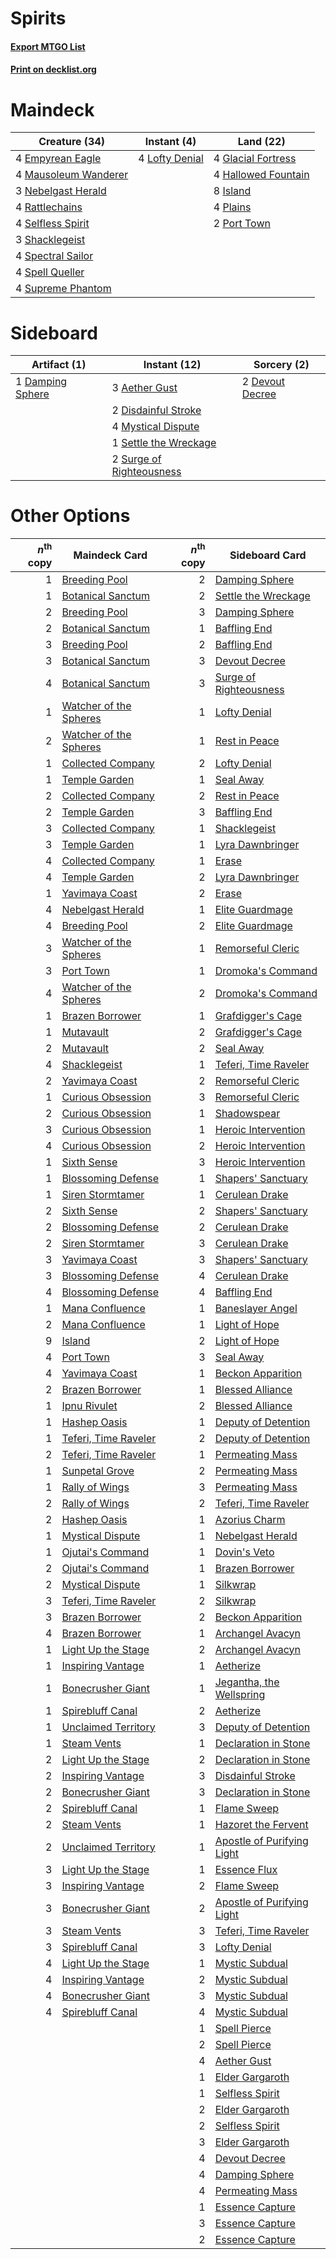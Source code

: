 # Spirits

#### [Export MTGO List](../collection/Spirits/Spirits.txt)
#### [Print on decklist.org](http://decklist.org/?deckmain=4%09Empyrean%20Eagle%0A4%09Glacial%20Fortress%0A4%09Hallowed%20Fountain%0A8%09Island%0A4%09Lofty%20Denial%0A4%09Mausoleum%20Wanderer%0A3%09Nebelgast%20Herald%0A4%09Plains%0A2%09Port%20Town%0A4%09Rattlechains%0A4%09Selfless%20Spirit%0A3%09Shacklegeist%0A4%09Spectral%20Sailor%0A4%09Spell%20Queller%0A4%09Supreme%20Phantom&deckside=3%09Aether%20Gust%0A1%09Damping%20Sphere%0A2%09Devout%20Decree%0A2%09Disdainful%20Stroke%0A4%09Mystical%20Dispute%0A1%09Settle%20the%20Wreckage%0A2%09Surge%20of%20Righteousness)
# Maindeck

|                                         Creature (34)                                         |                                       Instant (4)                                       |                                          Land (22)                                          |
|-----------------------------------------------------------------------------------------------|-----------------------------------------------------------------------------------------|---------------------------------------------------------------------------------------------|
|4 [Empyrean Eagle](http://gatherer.wizards.com/Pages/Card/Details.aspx?multiverseid=466962)    |4 [Lofty Denial](http://gatherer.wizards.com/Pages/Card/Details.aspx?multiverseid=485379)|4 [Glacial Fortress](http://gatherer.wizards.com/Pages/Card/Details.aspx?multiverseid=190562)|
|4 [Mausoleum Wanderer](http://gatherer.wizards.com/Pages/Card/Details.aspx?multiverseid=414364)|                                                                                         |4 [Hallowed Fountain](http://gatherer.wizards.com/Pages/Card/Details.aspx?multiverseid=97071)|
|3 [Nebelgast Herald](http://gatherer.wizards.com/Pages/Card/Details.aspx?multiverseid=414366)  |                                                                                         |8 [Island](http://gatherer.wizards.com/Pages/Card/Details.aspx?multiverseid=439857)          |
|4 [Rattlechains](http://gatherer.wizards.com/Pages/Card/Details.aspx?multiverseid=409824)      |                                                                                         |4 [Plains](http://gatherer.wizards.com/Pages/Card/Details.aspx?multiverseid=439856)          |
|4 [Selfless Spirit](http://gatherer.wizards.com/Pages/Card/Details.aspx?multiverseid=414332)   |                                                                                         |2 [Port Town](http://gatherer.wizards.com/Pages/Card/Details.aspx?multiverseid=410046)       |
|3 [Shacklegeist](http://gatherer.wizards.com/Pages/Card/Details.aspx?multiverseid=488252)      |                                                                                         |                                                                                             |
|4 [Spectral Sailor](http://gatherer.wizards.com/Pages/Card/Details.aspx?multiverseid=466830)   |                                                                                         |                                                                                             |
|4 [Spell Queller](http://gatherer.wizards.com/Pages/Card/Details.aspx?multiverseid=414494)     |                                                                                         |                                                                                             |
|4 [Supreme Phantom](http://gatherer.wizards.com/Pages/Card/Details.aspx?multiverseid=447212)   |                                                                                         |                                                                                             |


# Sideboard

|                                       Artifact (1)                                        |                                           Instant (12)                                            |                                       Sorcery (2)                                        |
|-------------------------------------------------------------------------------------------|---------------------------------------------------------------------------------------------------|------------------------------------------------------------------------------------------|
|1 [Damping Sphere](http://gatherer.wizards.com/Pages/Card/Details.aspx?multiverseid=443101)|3 [Aether Gust](http://gatherer.wizards.com/Pages/Card/Details.aspx?multiverseid=466796)           |2 [Devout Decree](http://gatherer.wizards.com/Pages/Card/Details.aspx?multiverseid=466767)|
|                                                                                           |2 [Disdainful Stroke](http://gatherer.wizards.com/Pages/Card/Details.aspx?multiverseid=420705)     |                                                                                          |
|                                                                                           |4 [Mystical Dispute](http://gatherer.wizards.com/Pages/Card/Details.aspx?multiverseid=473020)      |                                                                                          |
|                                                                                           |1 [Settle the Wreckage](http://gatherer.wizards.com/Pages/Card/Details.aspx?multiverseid=435186)   |                                                                                          |
|                                                                                           |2 [Surge of Righteousness](http://gatherer.wizards.com/Pages/Card/Details.aspx?multiverseid=394720)|                                                                                          |


# Other Options

|*n*<sup>th</sup> copy|                                          Maindeck Card                                          |*n*<sup>th</sup> copy|                                           Sideboard Card                                            |
|--------------------:|-------------------------------------------------------------------------------------------------|--------------------:|-----------------------------------------------------------------------------------------------------|
|                    1|[Breeding Pool](http://gatherer.wizards.com/Pages/Card/Details.aspx?multiverseid=97088)          |                    2|[Damping Sphere](http://gatherer.wizards.com/Pages/Card/Details.aspx?multiverseid=443101)            |
|                    1|[Botanical Sanctum](http://gatherer.wizards.com/Pages/Card/Details.aspx?multiverseid=417817)     |                    2|[Settle the Wreckage](http://gatherer.wizards.com/Pages/Card/Details.aspx?multiverseid=435186)       |
|                    2|[Breeding Pool](http://gatherer.wizards.com/Pages/Card/Details.aspx?multiverseid=97088)          |                    3|[Damping Sphere](http://gatherer.wizards.com/Pages/Card/Details.aspx?multiverseid=443101)            |
|                    2|[Botanical Sanctum](http://gatherer.wizards.com/Pages/Card/Details.aspx?multiverseid=417817)     |                    1|[Baffling End](http://gatherer.wizards.com/Pages/Card/Details.aspx?multiverseid=439658)              |
|                    3|[Breeding Pool](http://gatherer.wizards.com/Pages/Card/Details.aspx?multiverseid=97088)          |                    2|[Baffling End](http://gatherer.wizards.com/Pages/Card/Details.aspx?multiverseid=439658)              |
|                    3|[Botanical Sanctum](http://gatherer.wizards.com/Pages/Card/Details.aspx?multiverseid=417817)     |                    3|[Devout Decree](http://gatherer.wizards.com/Pages/Card/Details.aspx?multiverseid=466767)             |
|                    4|[Botanical Sanctum](http://gatherer.wizards.com/Pages/Card/Details.aspx?multiverseid=417817)     |                    3|[Surge of Righteousness](http://gatherer.wizards.com/Pages/Card/Details.aspx?multiverseid=394720)    |
|                    1|[Watcher of the Spheres](http://gatherer.wizards.com/Pages/Card/Details.aspx?multiverseid=485550)|                    1|[Lofty Denial](http://gatherer.wizards.com/Pages/Card/Details.aspx?multiverseid=485379)              |
|                    2|[Watcher of the Spheres](http://gatherer.wizards.com/Pages/Card/Details.aspx?multiverseid=485550)|                    1|[Rest in Peace](http://gatherer.wizards.com/Pages/Card/Details.aspx?multiverseid=442021)             |
|                    1|[Collected Company](http://gatherer.wizards.com/Pages/Card/Details.aspx?multiverseid=394519)     |                    2|[Lofty Denial](http://gatherer.wizards.com/Pages/Card/Details.aspx?multiverseid=485379)              |
|                    1|[Temple Garden](http://gatherer.wizards.com/Pages/Card/Details.aspx?multiverseid=405112)         |                    1|[Seal Away](http://gatherer.wizards.com/Pages/Card/Details.aspx?multiverseid=442919)                 |
|                    2|[Collected Company](http://gatherer.wizards.com/Pages/Card/Details.aspx?multiverseid=394519)     |                    2|[Rest in Peace](http://gatherer.wizards.com/Pages/Card/Details.aspx?multiverseid=442021)             |
|                    2|[Temple Garden](http://gatherer.wizards.com/Pages/Card/Details.aspx?multiverseid=405112)         |                    3|[Baffling End](http://gatherer.wizards.com/Pages/Card/Details.aspx?multiverseid=439658)              |
|                    3|[Collected Company](http://gatherer.wizards.com/Pages/Card/Details.aspx?multiverseid=394519)     |                    1|[Shacklegeist](http://gatherer.wizards.com/Pages/Card/Details.aspx?multiverseid=488252)              |
|                    3|[Temple Garden](http://gatherer.wizards.com/Pages/Card/Details.aspx?multiverseid=405112)         |                    1|[Lyra Dawnbringer](http://gatherer.wizards.com/Pages/Card/Details.aspx?multiverseid=442914)          |
|                    4|[Collected Company](http://gatherer.wizards.com/Pages/Card/Details.aspx?multiverseid=394519)     |                    1|[Erase](http://gatherer.wizards.com/Pages/Card/Details.aspx?multiverseid=386533)                     |
|                    4|[Temple Garden](http://gatherer.wizards.com/Pages/Card/Details.aspx?multiverseid=405112)         |                    2|[Lyra Dawnbringer](http://gatherer.wizards.com/Pages/Card/Details.aspx?multiverseid=442914)          |
|                    1|[Yavimaya Coast](http://gatherer.wizards.com/Pages/Card/Details.aspx?multiverseid=129810)        |                    2|[Erase](http://gatherer.wizards.com/Pages/Card/Details.aspx?multiverseid=386533)                     |
|                    4|[Nebelgast Herald](http://gatherer.wizards.com/Pages/Card/Details.aspx?multiverseid=414366)      |                    1|[Elite Guardmage](http://gatherer.wizards.com/Pages/Card/Details.aspx?multiverseid=461122)           |
|                    4|[Breeding Pool](http://gatherer.wizards.com/Pages/Card/Details.aspx?multiverseid=97088)          |                    2|[Elite Guardmage](http://gatherer.wizards.com/Pages/Card/Details.aspx?multiverseid=461122)           |
|                    3|[Watcher of the Spheres](http://gatherer.wizards.com/Pages/Card/Details.aspx?multiverseid=485550)|                    1|[Remorseful Cleric](http://gatherer.wizards.com/Pages/Card/Details.aspx?multiverseid=447169)         |
|                    3|[Port Town](http://gatherer.wizards.com/Pages/Card/Details.aspx?multiverseid=410046)             |                    1|[Dromoka's Command](http://gatherer.wizards.com/Pages/Card/Details.aspx?multiverseid=394558)         |
|                    4|[Watcher of the Spheres](http://gatherer.wizards.com/Pages/Card/Details.aspx?multiverseid=485550)|                    2|[Dromoka's Command](http://gatherer.wizards.com/Pages/Card/Details.aspx?multiverseid=394558)         |
|                    1|[Brazen Borrower](http://gatherer.wizards.com/Pages/Card/Details.aspx?multiverseid=473001)       |                    1|[Grafdigger's Cage](http://gatherer.wizards.com/Pages/Card/Details.aspx?multiverseid=278452)         |
|                    1|[Mutavault](http://gatherer.wizards.com/Pages/Card/Details.aspx?multiverseid=370733)             |                    2|[Grafdigger's Cage](http://gatherer.wizards.com/Pages/Card/Details.aspx?multiverseid=278452)         |
|                    2|[Mutavault](http://gatherer.wizards.com/Pages/Card/Details.aspx?multiverseid=370733)             |                    2|[Seal Away](http://gatherer.wizards.com/Pages/Card/Details.aspx?multiverseid=442919)                 |
|                    4|[Shacklegeist](http://gatherer.wizards.com/Pages/Card/Details.aspx?multiverseid=488252)          |                    1|[Teferi, Time Raveler](http://gatherer.wizards.com/Pages/Card/Details.aspx?multiverseid=461148)      |
|                    2|[Yavimaya Coast](http://gatherer.wizards.com/Pages/Card/Details.aspx?multiverseid=129810)        |                    2|[Remorseful Cleric](http://gatherer.wizards.com/Pages/Card/Details.aspx?multiverseid=447169)         |
|                    1|[Curious Obsession](http://gatherer.wizards.com/Pages/Card/Details.aspx?multiverseid=439692)     |                    3|[Remorseful Cleric](http://gatherer.wizards.com/Pages/Card/Details.aspx?multiverseid=447169)         |
|                    2|[Curious Obsession](http://gatherer.wizards.com/Pages/Card/Details.aspx?multiverseid=439692)     |                    1|[Shadowspear](http://gatherer.wizards.com/Pages/Card/Details.aspx?multiverseid=476487)               |
|                    3|[Curious Obsession](http://gatherer.wizards.com/Pages/Card/Details.aspx?multiverseid=439692)     |                    1|[Heroic Intervention](http://gatherer.wizards.com/Pages/Card/Details.aspx?multiverseid=423776)       |
|                    4|[Curious Obsession](http://gatherer.wizards.com/Pages/Card/Details.aspx?multiverseid=439692)     |                    2|[Heroic Intervention](http://gatherer.wizards.com/Pages/Card/Details.aspx?multiverseid=423776)       |
|                    1|[Sixth Sense](http://gatherer.wizards.com/Pages/Card/Details.aspx?multiverseid=426889)           |                    3|[Heroic Intervention](http://gatherer.wizards.com/Pages/Card/Details.aspx?multiverseid=423776)       |
|                    1|[Blossoming Defense](http://gatherer.wizards.com/Pages/Card/Details.aspx?multiverseid=417719)    |                    1|[Shapers' Sanctuary](http://gatherer.wizards.com/Pages/Card/Details.aspx?multiverseid=435362)        |
|                    1|[Siren Stormtamer](http://gatherer.wizards.com/Pages/Card/Details.aspx?multiverseid=435232)      |                    1|[Cerulean Drake](http://gatherer.wizards.com/Pages/Card/Details.aspx?multiverseid=466807)            |
|                    2|[Sixth Sense](http://gatherer.wizards.com/Pages/Card/Details.aspx?multiverseid=426889)           |                    2|[Shapers' Sanctuary](http://gatherer.wizards.com/Pages/Card/Details.aspx?multiverseid=435362)        |
|                    2|[Blossoming Defense](http://gatherer.wizards.com/Pages/Card/Details.aspx?multiverseid=417719)    |                    2|[Cerulean Drake](http://gatherer.wizards.com/Pages/Card/Details.aspx?multiverseid=466807)            |
|                    2|[Siren Stormtamer](http://gatherer.wizards.com/Pages/Card/Details.aspx?multiverseid=435232)      |                    3|[Cerulean Drake](http://gatherer.wizards.com/Pages/Card/Details.aspx?multiverseid=466807)            |
|                    3|[Yavimaya Coast](http://gatherer.wizards.com/Pages/Card/Details.aspx?multiverseid=129810)        |                    3|[Shapers' Sanctuary](http://gatherer.wizards.com/Pages/Card/Details.aspx?multiverseid=435362)        |
|                    3|[Blossoming Defense](http://gatherer.wizards.com/Pages/Card/Details.aspx?multiverseid=417719)    |                    4|[Cerulean Drake](http://gatherer.wizards.com/Pages/Card/Details.aspx?multiverseid=466807)            |
|                    4|[Blossoming Defense](http://gatherer.wizards.com/Pages/Card/Details.aspx?multiverseid=417719)    |                    4|[Baffling End](http://gatherer.wizards.com/Pages/Card/Details.aspx?multiverseid=439658)              |
|                    1|[Mana Confluence](http://gatherer.wizards.com/Pages/Card/Details.aspx?multiverseid=409573)       |                    1|[Baneslayer Angel](http://gatherer.wizards.com/Pages/Card/Details.aspx?multiverseid=191065)          |
|                    2|[Mana Confluence](http://gatherer.wizards.com/Pages/Card/Details.aspx?multiverseid=409573)       |                    1|[Light of Hope](http://gatherer.wizards.com/Pages/Card/Details.aspx?multiverseid=479540)             |
|                    9|[Island](http://gatherer.wizards.com/Pages/Card/Details.aspx?multiverseid=439857)                |                    2|[Light of Hope](http://gatherer.wizards.com/Pages/Card/Details.aspx?multiverseid=479540)             |
|                    4|[Port Town](http://gatherer.wizards.com/Pages/Card/Details.aspx?multiverseid=410046)             |                    3|[Seal Away](http://gatherer.wizards.com/Pages/Card/Details.aspx?multiverseid=442919)                 |
|                    4|[Yavimaya Coast](http://gatherer.wizards.com/Pages/Card/Details.aspx?multiverseid=129810)        |                    1|[Beckon Apparition](http://gatherer.wizards.com/Pages/Card/Details.aspx?multiverseid=157415)         |
|                    2|[Brazen Borrower](http://gatherer.wizards.com/Pages/Card/Details.aspx?multiverseid=473001)       |                    1|[Blessed Alliance](http://gatherer.wizards.com/Pages/Card/Details.aspx?multiverseid=414302)          |
|                    1|[Ipnu Rivulet](http://gatherer.wizards.com/Pages/Card/Details.aspx?multiverseid=430869)          |                    2|[Blessed Alliance](http://gatherer.wizards.com/Pages/Card/Details.aspx?multiverseid=414302)          |
|                    1|[Hashep Oasis](http://gatherer.wizards.com/Pages/Card/Details.aspx?multiverseid=430866)          |                    1|[Deputy of Detention](http://gatherer.wizards.com/Pages/Card/Details.aspx?multiverseid=457309)       |
|                    1|[Teferi, Time Raveler](http://gatherer.wizards.com/Pages/Card/Details.aspx?multiverseid=461148)  |                    2|[Deputy of Detention](http://gatherer.wizards.com/Pages/Card/Details.aspx?multiverseid=457309)       |
|                    2|[Teferi, Time Raveler](http://gatherer.wizards.com/Pages/Card/Details.aspx?multiverseid=461148)  |                    1|[Permeating Mass](http://gatherer.wizards.com/Pages/Card/Details.aspx?multiverseid=414467)           |
|                    1|[Sunpetal Grove](http://gatherer.wizards.com/Pages/Card/Details.aspx?multiverseid=420946)        |                    2|[Permeating Mass](http://gatherer.wizards.com/Pages/Card/Details.aspx?multiverseid=414467)           |
|                    1|[Rally of Wings](http://gatherer.wizards.com/Pages/Card/Details.aspx?multiverseid=460954)        |                    3|[Permeating Mass](http://gatherer.wizards.com/Pages/Card/Details.aspx?multiverseid=414467)           |
|                    2|[Rally of Wings](http://gatherer.wizards.com/Pages/Card/Details.aspx?multiverseid=460954)        |                    2|[Teferi, Time Raveler](http://gatherer.wizards.com/Pages/Card/Details.aspx?multiverseid=461148)      |
|                    2|[Hashep Oasis](http://gatherer.wizards.com/Pages/Card/Details.aspx?multiverseid=430866)          |                    1|[Azorius Charm](http://gatherer.wizards.com/Pages/Card/Details.aspx?multiverseid=460137)             |
|                    1|[Mystical Dispute](http://gatherer.wizards.com/Pages/Card/Details.aspx?multiverseid=473020)      |                    1|[Nebelgast Herald](http://gatherer.wizards.com/Pages/Card/Details.aspx?multiverseid=414366)          |
|                    1|[Ojutai's Command](http://gatherer.wizards.com/Pages/Card/Details.aspx?multiverseid=394642)      |                    1|[Dovin's Veto](http://gatherer.wizards.com/Pages/Card/Details.aspx?multiverseid=461120)              |
|                    2|[Ojutai's Command](http://gatherer.wizards.com/Pages/Card/Details.aspx?multiverseid=394642)      |                    1|[Brazen Borrower](http://gatherer.wizards.com/Pages/Card/Details.aspx?multiverseid=473001)           |
|                    2|[Mystical Dispute](http://gatherer.wizards.com/Pages/Card/Details.aspx?multiverseid=473020)      |                    1|[Silkwrap](http://gatherer.wizards.com/Pages/Card/Details.aspx?multiverseid=394699)                  |
|                    3|[Teferi, Time Raveler](http://gatherer.wizards.com/Pages/Card/Details.aspx?multiverseid=461148)  |                    2|[Silkwrap](http://gatherer.wizards.com/Pages/Card/Details.aspx?multiverseid=394699)                  |
|                    3|[Brazen Borrower](http://gatherer.wizards.com/Pages/Card/Details.aspx?multiverseid=473001)       |                    2|[Beckon Apparition](http://gatherer.wizards.com/Pages/Card/Details.aspx?multiverseid=157415)         |
|                    4|[Brazen Borrower](http://gatherer.wizards.com/Pages/Card/Details.aspx?multiverseid=473001)       |                    1|[Archangel Avacyn](http://gatherer.wizards.com/Pages/Card/Details.aspx?multiverseid=409741)          |
|                    1|[Light Up the Stage](http://gatherer.wizards.com/Pages/Card/Details.aspx?multiverseid=457251)    |                    2|[Archangel Avacyn](http://gatherer.wizards.com/Pages/Card/Details.aspx?multiverseid=409741)          |
|                    1|[Inspiring Vantage](http://gatherer.wizards.com/Pages/Card/Details.aspx?multiverseid=417819)     |                    1|[Aetherize](http://gatherer.wizards.com/Pages/Card/Details.aspx?multiverseid=405119)                 |
|                    1|[Bonecrusher Giant](http://gatherer.wizards.com/Pages/Card/Details.aspx?multiverseid=473077)     |                    1|[Jegantha, the Wellspring](http://gatherer.wizards.com/Pages/Card/Details.aspx?multiverseid=479742)  |
|                    1|[Spirebluff Canal](http://gatherer.wizards.com/Pages/Card/Details.aspx?multiverseid=417822)      |                    2|[Aetherize](http://gatherer.wizards.com/Pages/Card/Details.aspx?multiverseid=405119)                 |
|                    1|[Unclaimed Territory](http://gatherer.wizards.com/Pages/Card/Details.aspx?multiverseid=435419)   |                    3|[Deputy of Detention](http://gatherer.wizards.com/Pages/Card/Details.aspx?multiverseid=457309)       |
|                    1|[Steam Vents](http://gatherer.wizards.com/Pages/Card/Details.aspx?multiverseid=405109)           |                    1|[Declaration in Stone](http://gatherer.wizards.com/Pages/Card/Details.aspx?multiverseid=409750)      |
|                    2|[Light Up the Stage](http://gatherer.wizards.com/Pages/Card/Details.aspx?multiverseid=457251)    |                    2|[Declaration in Stone](http://gatherer.wizards.com/Pages/Card/Details.aspx?multiverseid=409750)      |
|                    2|[Inspiring Vantage](http://gatherer.wizards.com/Pages/Card/Details.aspx?multiverseid=417819)     |                    3|[Disdainful Stroke](http://gatherer.wizards.com/Pages/Card/Details.aspx?multiverseid=420705)         |
|                    2|[Bonecrusher Giant](http://gatherer.wizards.com/Pages/Card/Details.aspx?multiverseid=473077)     |                    3|[Declaration in Stone](http://gatherer.wizards.com/Pages/Card/Details.aspx?multiverseid=409750)      |
|                    2|[Spirebluff Canal](http://gatherer.wizards.com/Pages/Card/Details.aspx?multiverseid=417822)      |                    1|[Flame Sweep](http://gatherer.wizards.com/Pages/Card/Details.aspx?multiverseid=466893)               |
|                    2|[Steam Vents](http://gatherer.wizards.com/Pages/Card/Details.aspx?multiverseid=405109)           |                    1|[Hazoret the Fervent](http://gatherer.wizards.com/Pages/Card/Details.aspx?multiverseid=426838)       |
|                    2|[Unclaimed Territory](http://gatherer.wizards.com/Pages/Card/Details.aspx?multiverseid=435419)   |                    1|[Apostle of Purifying Light](http://gatherer.wizards.com/Pages/Card/Details.aspx?multiverseid=466760)|
|                    3|[Light Up the Stage](http://gatherer.wizards.com/Pages/Card/Details.aspx?multiverseid=457251)    |                    1|[Essence Flux](http://gatherer.wizards.com/Pages/Card/Details.aspx?multiverseid=409804)              |
|                    3|[Inspiring Vantage](http://gatherer.wizards.com/Pages/Card/Details.aspx?multiverseid=417819)     |                    2|[Flame Sweep](http://gatherer.wizards.com/Pages/Card/Details.aspx?multiverseid=466893)               |
|                    3|[Bonecrusher Giant](http://gatherer.wizards.com/Pages/Card/Details.aspx?multiverseid=473077)     |                    2|[Apostle of Purifying Light](http://gatherer.wizards.com/Pages/Card/Details.aspx?multiverseid=466760)|
|                    3|[Steam Vents](http://gatherer.wizards.com/Pages/Card/Details.aspx?multiverseid=405109)           |                    3|[Teferi, Time Raveler](http://gatherer.wizards.com/Pages/Card/Details.aspx?multiverseid=461148)      |
|                    3|[Spirebluff Canal](http://gatherer.wizards.com/Pages/Card/Details.aspx?multiverseid=417822)      |                    3|[Lofty Denial](http://gatherer.wizards.com/Pages/Card/Details.aspx?multiverseid=485379)              |
|                    4|[Light Up the Stage](http://gatherer.wizards.com/Pages/Card/Details.aspx?multiverseid=457251)    |                    1|[Mystic Subdual](http://gatherer.wizards.com/Pages/Card/Details.aspx?multiverseid=479577)            |
|                    4|[Inspiring Vantage](http://gatherer.wizards.com/Pages/Card/Details.aspx?multiverseid=417819)     |                    2|[Mystic Subdual](http://gatherer.wizards.com/Pages/Card/Details.aspx?multiverseid=479577)            |
|                    4|[Bonecrusher Giant](http://gatherer.wizards.com/Pages/Card/Details.aspx?multiverseid=473077)     |                    3|[Mystic Subdual](http://gatherer.wizards.com/Pages/Card/Details.aspx?multiverseid=479577)            |
|                    4|[Spirebluff Canal](http://gatherer.wizards.com/Pages/Card/Details.aspx?multiverseid=417822)      |                    4|[Mystic Subdual](http://gatherer.wizards.com/Pages/Card/Details.aspx?multiverseid=479577)            |
|                     |                                                                                                 |                    1|[Spell Pierce](http://gatherer.wizards.com/Pages/Card/Details.aspx?multiverseid=425876)              |
|                     |                                                                                                 |                    2|[Spell Pierce](http://gatherer.wizards.com/Pages/Card/Details.aspx?multiverseid=425876)              |
|                     |                                                                                                 |                    4|[Aether Gust](http://gatherer.wizards.com/Pages/Card/Details.aspx?multiverseid=466796)               |
|                     |                                                                                                 |                    1|[Elder Gargaroth](http://gatherer.wizards.com/Pages/Card/Details.aspx?multiverseid=485502)           |
|                     |                                                                                                 |                    1|[Selfless Spirit](http://gatherer.wizards.com/Pages/Card/Details.aspx?multiverseid=414332)           |
|                     |                                                                                                 |                    2|[Elder Gargaroth](http://gatherer.wizards.com/Pages/Card/Details.aspx?multiverseid=485502)           |
|                     |                                                                                                 |                    2|[Selfless Spirit](http://gatherer.wizards.com/Pages/Card/Details.aspx?multiverseid=414332)           |
|                     |                                                                                                 |                    3|[Elder Gargaroth](http://gatherer.wizards.com/Pages/Card/Details.aspx?multiverseid=485502)           |
|                     |                                                                                                 |                    4|[Devout Decree](http://gatherer.wizards.com/Pages/Card/Details.aspx?multiverseid=466767)             |
|                     |                                                                                                 |                    4|[Damping Sphere](http://gatherer.wizards.com/Pages/Card/Details.aspx?multiverseid=443101)            |
|                     |                                                                                                 |                    4|[Permeating Mass](http://gatherer.wizards.com/Pages/Card/Details.aspx?multiverseid=414467)           |
|                     |                                                                                                 |                    1|[Essence Capture](http://gatherer.wizards.com/Pages/Card/Details.aspx?multiverseid=457181)           |
|                     |                                                                                                 |                    3|[Essence Capture](http://gatherer.wizards.com/Pages/Card/Details.aspx?multiverseid=457181)           |
|                     |                                                                                                 |                    2|[Essence Capture](http://gatherer.wizards.com/Pages/Card/Details.aspx?multiverseid=457181)           |

